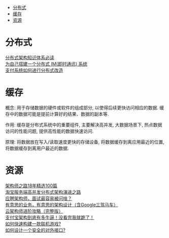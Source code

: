 <!-- TOC -->

- [分布式](#分布式)
- [缓存](#缓存)
- [资源](#资源)

<!-- /TOC -->

# 分布式

[分布式架构知识体系必读](https://mp.weixin.qq.com/s/ybkenT9uU8SR5roAK9M_0w)<br>
[为自己搭建一个分布式 IM(即时通讯) 系统](https://www.cnblogs.com/crossoverJie/p/10206724.html)<br>
[支付系统如何进行分布式改造](https://mp.weixin.qq.com/s/9M3h7PhlosuRSMHFx_FbqA)<br>

# 缓存

概念: 用于存储数据的硬件或软件的组成部分, 以使得后续更快访问相应的数据. 缓存中的数据可能是提前计算好的结果、数据的副本等.

作用: 缓存是分布式系统中的重要组件, 主要解决高并发, 大数据场景下, 热点数据访问的性能问题, 提供高性能的数据快速访问.

原理: 将数据放在写入/读取速度更快的存储设备, 将数据缓存到离应用最近的位置, 将数据缓存到离用户最近的数据.

# 资源

[架构师之路18年精选100篇](https://mp.weixin.qq.com/s/V1hGa6D9aGrP6PiCWEmc0w)<br>
[淘宝服务端高并发分布式架构演进之路](https://mp.weixin.qq.com/s/2HEwatoJINjI8Dx8GBY5lw)<br>
[应聘架构师，面试最容易被问啥？](https://mp.weixin.qq.com/s/njZeSILcDp1_2nOCy7G8fw)<br>
[有意思的业务，有意思的架构设计（含Google三驾马车）](https://mp.weixin.qq.com/s/HClQh9ra79Q0nBKfj1mQkw)<br>
[云架构师进阶攻略（完整版）](https://mp.weixin.qq.com/s/9IKG9Weh4ERK9j20yecJkg)<br>
[支付宝架构到底有多牛逼！没看完我就跪了！](https://mp.weixin.qq.com/s/CpY1lJafPCUrmD_rOS0byA)<br>
[如何快速构建一款联机游戏?](https://mp.weixin.qq.com/s/KXmJzqJXvXzQqS8goDaraw)<br>
[如何设计一个安全的对外接口?](https://mp.weixin.qq.com/s/yiPzAB5kBUFCoveMG0iicg)<br>
